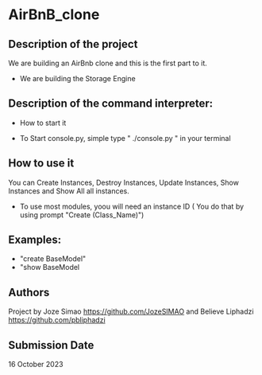 # AirBnB_clone

## Description of the project
We are building an AirBnb clone and this is the first part to it. 
* We are building the Storage Engine

## Description of the command interpreter:
* How to start it
- To Start console.py, simple type " ./console.py " in your terminal

## How to use it
You can Create Instances, Destroy Instances, Update Instances, Show Instances and Show All all instances.

- To use most modules, yoou will need an instance ID ( You do that by using prompt "Create (Class_Name)")

## Examples:
- "create BaseModel"
- "show BaseModel <Instance id>

## Authors
Project by Joze Simao <https://github.com/JozeSIMAO> and Believe Liphadzi <https://github.com/pbliphadzi>

## Submission Date
16 October 2023